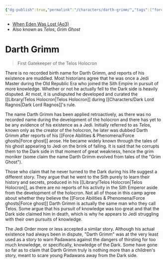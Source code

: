 ```yaml
---
{"dg-publish":true,"permalink":"/characters/darth-grimm/","tags":["forceghost","sith","sithcult","forcesensitive"],"dgHomeLink":false}
---
```


- [When Eden Was Lost (Ao3)](https://archiveofourown.org/works/19334440/chapters/45992584)
- Also known as *Telos*, *Grim Ghost*

# Darth Grimm
>First Gatekeeper of the Telos Holocron

There is no recorded birth name for Darth Grimm, and reports of his existence are muddled. Most historians agree that he was once a Jedi Master during the Old Republic Era who joined the Sith Empire in pursuit of more knowledge. Whether or not he actually fell to the Dark side is heavily disputed. At most, it is undisputed he developed and curated the [[Library/Telos Holocron\|Telos Holocron]] during [[Characters/Dark Lord Ragnos\|Dark Lord Ragnos]]'s rule. 

The name Darth Grimm has been applied retroactively, as there was no recorded name during the development of the holocron and there has yet to be any evidence of his existence as a Jedi. Initially referred to as *Telos*, known only as the creator of the holocron, he later was dubbed Darth Grimm after reports of his [[Force Abilities & Phenomena/Force ghosts\|Force ghost]] arose. He became widely known through the tales of his ghost appearing to Jedi on the brink of falling. It is said that he corrupts them to the Dark side in that moment of great weakness, hence the grim moniker (some claim the name Darth Grimm evolved from tales of the "Grim Ghost"). 

Those who claim that he never turned to the Dark during his life suggest a different story. They argue that he went to the Sith purely to learn their history and secrets, produced in his [[Library/Telos Holocron\|Telos Holocron]], as there are no reports of his activity in the Sith Emperor aside from the development of the holocron. Not all of those in this camp agree about whether they believe the [[Force Abilities & Phenomena/Force ghosts\|Force ghost]] Darth Grimm is actually the same man who they call Telos. Some argue that his pursuit of knowledge was too great and that the Dark side claimed him in death, which is why he appears to Jedi struggling with their own pursuits of knowledge. 

The Jedi Order more or less accepted a similar story. Although his actual existence had always been in dispute, "Darth Grimm" was at the very least used as a story to warn Padawans against the dangers of thirsting for too much knowledge, or specifically, knowledge of the Dark. Some have gone so far as to claim that Darth Grimm truly is nothing more than a children's story, meant to scare young Padawans away from the Dark side. 